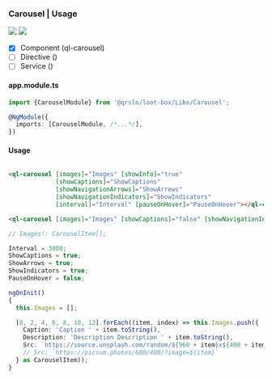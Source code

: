 ### Carousel | Usage

[![](https://img.shields.io/badge/Main-readme-white)](../../readme.md)
[![](https://img.shields.io/badge/readme-white)](readme.md)

- [x] Component (ql-carousel)
- [ ] Directive ()
- [ ] Service ()

#### app.module.ts

```typescript
import {CarouselModule} from '@qrsln/loot-box/Libs/Carousel';

@NgModule({
  imports: [CarouselModule, /*...*/],
})
```  

#### Usage

```html

<ql-carousel [images]="Images" [showInfo]="true"
             [showCaptions]="ShowCaptions"
             [showNavigationArrows]="ShowArrows"
             [showNavigationIndicators]="ShowIndicators"
             [interval]="Interval" [pauseOnHover]="PauseOnHover"></ql-carousel>

<ql-carousel [images]="Images" [showCaptions]="false" [showNavigationIndicators]="false"></ql-carousel>

``` 

```typescript
// Images!: CarouselItem[];

Interval = 3000;
ShowCaptions = true;
ShowArrows = true;
ShowIndicators = true;
PauseOnHover = false;

ngOnInit()
{
  this.Images = [];

  [0, 2, 4, 6, 8, 10, 12].forEach((item, index) => this.Images.push({
    Caption: 'Caption ' + item.toString(),
    Description: 'Description Description ' + item.toString(),
    Src: `https://source.unsplash.com/random/${960 + item}x${400 + item / 2}?sig=${index}`
    // Src: `https://picsum.photos/600/400/?image=${item}`
  } as CarouselItem));
}
```   
